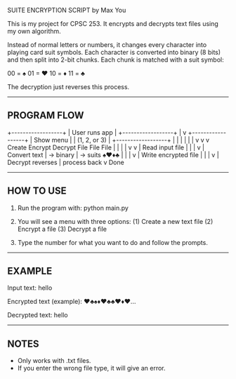 SUITE ENCRYPTION SCRIPT
by Max You

This is my project for CPSC 253. It encrypts and decrypts text files using my own algorithm.

Instead of normal letters or numbers, it changes every character into playing card suit symbols. Each character is converted into binary (8 bits) and then split into 2-bit chunks. Each chunk is matched with a suit symbol:

00 = ♠
01 = ♥
10 = ♦
11 = ♣

The decryption just reverses this process.

------------------------------------------------
PROGRAM FLOW
------------------------------------------------
+------------------+
|   User runs app  |
+------------------+
          |
          v
+------------------+
|   Show menu      |
|  (1, 2, or 3)    |
+------------------+
   |     |      |
   |     |      |
   v     v      v
Create Encrypt Decrypt
 File   File    File
   |     |      |
   |     v      v
   |   Read input file
   |     |
   |     v
   |  Convert text
   |   -> binary
   |   -> suits ♠♥♦♣
   |     |
   |     v
   |  Write encrypted file
   |            |
   |            v
   |      Decrypt reverses
   |        process back
   v
 Done

------------------------------------------------
HOW TO USE
------------------------------------------------
1. Run the program with:
   python main.py

2. You will see a menu with three options:
   (1) Create a new text file
   (2) Encrypt a file
   (3) Decrypt a file

3. Type the number for what you want to do and follow the prompts.

------------------------------------------------
EXAMPLE
------------------------------------------------
Input text:
hello

Encrypted text (example):
♥♣♠♦♥♣♣♥♦♥...

Decrypted text:
hello

------------------------------------------------
NOTES
------------------------------------------------
- Only works with .txt files.
- If you enter the wrong file type, it will give an error.
